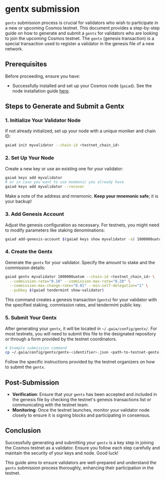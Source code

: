 # gentx submission

`gentx` submission process is crucial for validators who wish to participate in a new or upcoming Cosmos testnet. 
This document provides a step-by-step guide on how to generate and submit a `gentx` for validators who are looking to join the upcoming Cosmos testnet. 
The `gentx` (genesis transaction) is a special transaction used to register a validator in the genesis file of a new network.

## Prerequisites

Before proceeding, ensure you have:
- Successfully installed and set up your Cosmos node (`gaiad`). See the node installation guide [here](../../node-installation.md).


## Steps to Generate and Submit a Gentx

### 1. Initialize Your Validator Node

If not already initialized, set up your node with a unique moniker and chain ID:

```bash
gaiad init myvalidator --chain-id <testnet_chain_id>
```

### 2. Set Up Your Node

Create a new key or use an existing one for your validator:

```bash
gaiad keys add myvalidator
# or in case you want to use mnemonic you already have
gaiad keys add myvalidator --recover
```

Make a note of the address and mnemonic. **Keep your mnemonic safe**; it is your backup!


### 3. Add Genesis Account

Adjust the genesis configuration as necessary. For testnets, you might need to modify parameters like staking denominations:

```bash
gaiad add-genesis-account $(gaiad keys show myvalidator -a) 1000000uatom
```

### 4. Create the Gentx

Generate the `gentx` for your validator. Specify the amount to stake and the commission details:

```bash
gaiad gentx myvalidator 1000000uatom --chain-id <testnet_chain_id> \
  --commission-rate="0.10" --commission-max-rate="0.20" \
  --commission-max-change-rate="0.01" --min-self-delegation="1" \
  --pubkey $(gaiad tendermint show-validator)
```

This command creates a genesis transaction (`gentx`) for your validator with the specified staking, commission rates, and tendermint public key.

### 5. Submit Your Gentx

After generating your `gentx`, it will be located in `~/.gaia/config/gentx/`. For most testnets, you will need to submit this file to the designated repository or through a form provided by the testnet coordinators.

```bash
# Example submission command
cp ~/.gaia/config/gentx/gentx-<identifier>.json <path-to-testnet-gentx-submission>
```

Follow the specific instructions provided by the testnet organizers on how to submit the `gentx`.

## Post-Submission

- **Verification**: Ensure that your `gentx` has been accepted and included in the genesis file by checking the testnet's genesis transactions list or communicating with the testnet team.
- **Monitoring**: Once the testnet launches, monitor your validator node closely to ensure it is signing blocks and participating in consensus.

## Conclusion

Successfully generating and submitting your `gentx` is a key step in joining the Cosmos testnet as a validator. Ensure you follow each step carefully and maintain the security of your keys and node. Good luck!

This guide aims to ensure validators are well-prepared and understand the `gentx` submission process thoroughly, enhancing their participation in the testnet.
